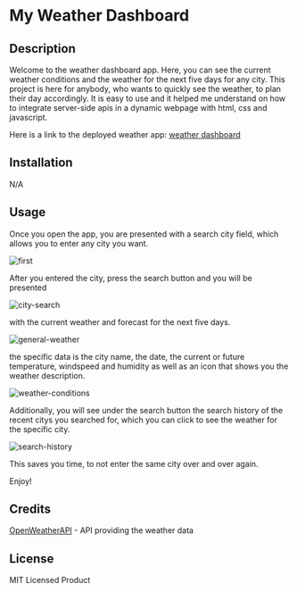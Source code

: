 # My Weather Dashboard

## Description

Welcome to the weather dashboard app. Here, you can see the current weather conditions and the weather for the next five days for any city.
This project is here for anybody, who wants to quickly see the weather, to plan their day accordingly.
It is easy to use and it helped me understand on how to integrate server-side apis in a dynamic webpage with html, css and javascript.

Here is a link to the deployed weather app: [weather dashboard](https://pythonfabi.github.io/my-weather-dashboard/)

## Installation

N/A

## Usage

Once you open the app, you are presented with a search city field, which allows you to enter any city you want.

![first](https://github.com/PythonFabi/my-weather-dashboard/assets/129299589/2472aecc-aaf0-45f8-9090-0bb422402c75)

After you entered the city, press the search button and you will be presented

![city-search ](https://github.com/PythonFabi/my-weather-dashboard/assets/129299589/90a67c40-6e8b-4af2-8fbf-17dc4200f809)

with the current weather and forecast for the next five days.

![general-weather](https://github.com/PythonFabi/my-weather-dashboard/assets/129299589/1b4d4c87-7402-4d19-b1a3-dbbc47c1c3cc)

the specific data is the city name, the date, the current or future temperature, windspeed and humidity as well as an icon that shows you the weather description.

![weather-conditions](https://github.com/PythonFabi/my-weather-dashboard/assets/129299589/7e9f18d1-10eb-42cf-83af-68aa4f88f0a2)

Additionally, you will see under the search button the search history of the recent citys you searched for, which you can click to see the weather for the specific city.

![search-history](https://github.com/PythonFabi/my-weather-dashboard/assets/129299589/e8b63563-4969-49f4-8dad-bc95d4e9107d)

This saves you time, to not enter the same city over and over again.

Enjoy!


## Credits

[OpenWeatherAPI](https://openweathermap.org/forecast5) - API providing the weather data

## License

MIT Licensed Product
